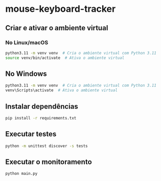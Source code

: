 # mouse-keyboard-tracker

## Criar e ativar o ambiente virtual

### No Linux/macOS

```bash
python3.11 -m venv venv  # Cria o ambiente virtual com Python 3.11
source venv/bin/activate  # Ativa o ambiente virtual
```

## No Windows

```bash
python3.11 -m venv venv  # Cria o ambiente virtual com Python 3.11
venv\Scripts\activate  # Ativa o ambiente virtual
```

## Instalar dependências

```bash
pip install -r requirements.txt
```

## Executar testes

```bash
python -m unittest discover -s tests
```

## Executar o monitoramento

```bash
python main.py
```
